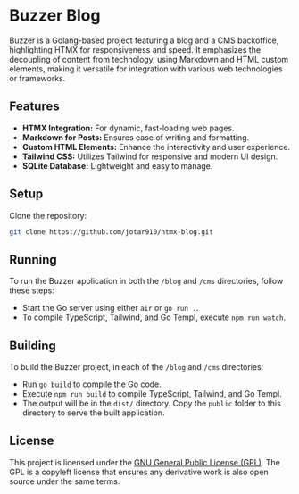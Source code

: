 # Buzzer Blog

Buzzer is a Golang-based project featuring a blog and a CMS backoffice, highlighting HTMX for responsiveness and speed.
It emphasizes the decoupling of content from technology, using Markdown and HTML custom elements, making it versatile for integration with various web technologies or frameworks.

## Features
- **HTMX Integration:** For dynamic, fast-loading web pages.
- **Markdown for Posts:** Ensures ease of writing and formatting.
- **Custom HTML Elements:** Enhance the interactivity and user experience.
- **Tailwind CSS:** Utilizes Tailwind for responsive and modern UI design.
- **SQLite Database:** Lightweight and easy to manage.

## Setup
Clone the repository:
```bash
git clone https://github.com/jotar910/htmx-blog.git
```

## Running
To run the Buzzer application in both the `/blog` and `/cms` directories, follow these steps:
- Start the Go server using either `air` or `go run .`.
- To compile TypeScript, Tailwind, and Go Templ, execute `npm run watch`.

## Building
To build the Buzzer project, in each of the `/blog` and `/cms` directories:
- Run `go build` to compile the Go code.
- Execute `npm run build` to compile TypeScript, Tailwind, and Go Templ.
- The output will be in the `dist/` directory. Copy the `public` folder to this directory to serve the built application.

## License
This project is licensed under the [GNU General Public License (GPL)](https://www.gnu.org/licenses/gpl-3.0.en.html). The GPL is a copyleft license that ensures any derivative work is also open source under the same terms.

